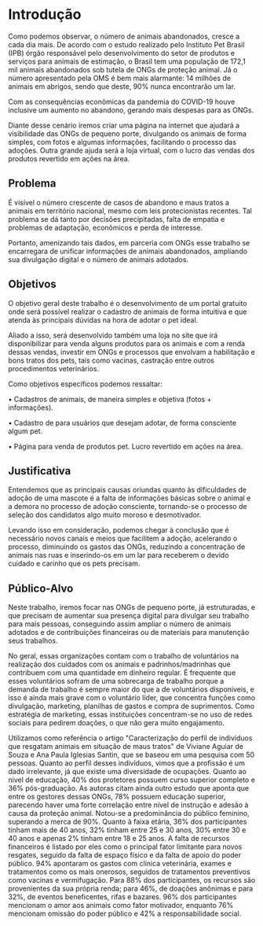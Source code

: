 # Introdução

Como podemos observar, o número de animais abandonados, cresce a cada dia mais. De acordo com o estudo realizado pelo Instituto Pet Brasil (IPB) órgão responsável pelo desenvolvimento do setor de produtos e serviços para animais de estimação, o Brasil tem uma população de 172,1 mil animais abandonados sob tutela de ONGs de proteção animal. Já o número apresentado pela OMS é bem mais alarmante: 14 milhões de animais em abrigos, sendo que deste, 90% nunca encontrarão um lar.

Com as consequências econômicas da pandemia do COVID-19 houve inclusive um aumento no abandono, gerando mais despesas para as ONGs.

Diante desse cenário iremos criar uma página na internet que ajudará a visibilidade das ONGs de pequeno porte, divulgando os animais de forma simples, com fotos e algumas informações, facilitando o processo das adoções. Outra grande ajuda será a loja virtual, com o lucro das vendas dos produtos revertido em ações na área.

## Problema

É visível o número crescente de casos de abandono e maus tratos a animais em território nacional, mesmo com leis protecionistas recentes. Tal problema se dá tanto por decisões precipitadas, falta de empatia e problemas de adaptação, econômicos e perda de interesse.

Portanto, amenizando tais dados, em parceria com ONGs esse trabalho se encarregara de unificar informações de animais abandonados, ampliando sua divulgação digital e o número de animais adotados.

## Objetivos

O objetivo geral deste trabalho é o desenvolvimento de um portal gratuito onde será possível realizar o cadastro de animais de forma intuitiva e que atenda às principais dúvidas na hora de adotar o pet ideal.

Aliado a isso, será desenvolvido também uma loja no site que irá disponibilizar para venda alguns produtos para os animais e com a renda dessas vendas, investir em ONGs e processos que envolvam a habilitação e bons tratos dos pets, tais como vacinas, castração entre outros procedimentos veterinários.

Como objetivos específicos podemos ressaltar:

• Cadastros de animais, de maneira simples e objetiva (fotos + informações).

• Cadastro de para usuários que desejam adotar, de forma consciente algum pet.

• Página para venda de produtos pet. Lucro revertido em ações na área.

## Justificativa

Entendemos que as principais causas oriundas quanto às dificuldades de adoção de uma mascote é a falta de informações básicas sobre o animal e a demora no processo de adoção consciente, tornando-se o processo de seleção dos candidatos algo muito moroso e desmotivador.

Levando isso em consideração, podemos chegar à conclusão que é necessário novos canais e meios que facilitem a adoção, acelerando o processo, diminuindo os gastos das ONGs, reduzindo a concentração de animais nas ruas e inserindo-os em um lar para receberem o devido cuidado e carinho que os pets precisam.

## Público-Alvo

Neste trabalho, iremos focar nas ONGs de pequeno porte, já estruturadas, e que precisam de aumentar sua presença digital para divulgar seu trabalho para mais pessoas, conseguindo assim ampliar o número de animais adotados e de contribuições financeiras ou de materiais para manutenção seus trabalhos.

No geral, essas organizações contam com o trabalho de voluntários na realização dos cuidados com os animais e padrinhos/madrinhas que contribuem com uma quantidade em dinheiro regular. É frequente que esses voluntários sofram de uma sobrecarga de trabalho porque a demanda de trabalho é sempre maior do que a de voluntários disponíveis, e isso é ainda mais grave com o voluntário líder, que concentra funções como divulgação, marketing, planilhas de gastos e compra de suprimentos. Como estratégia de marketing, essas instituições concentram-se no uso de redes sociais para pedirem doações, o que não gera muito engajamento.

Utilizamos como referência o artigo "Caracterização do perfil de indivíduos que resgatam animais em situação de maus tratos" de Viviane Aguiar de Souza e Ana Paula Iglesias Santin, que se baseou em uma pesquisa com 50 pessoas. Quanto ao perfil desses indivíduos, vimos que a profissão é um dado irrelevante, já que existe uma diversidade de ocupações. Quanto ao nível de educação, 40% dos protetores possuem curso superior completo e 36% pós-graduação. As autoras citam ainda outro estudo que aponta que entre os gestores dessas ONGs, 78% possuem educação superior, parecendo haver uma forte correlação entre nível de instrução e adesão à causa da proteção animal. Notou-se a predominância do público feminino, superando a merca de 90%. Quanto à faixa etária, 36% dos participantes tinham mais de 40 anos, 32% tinham entre 25 e 30 anos, 30% entre 30 e 40 anos e apenas 2% tinham entre 18 e 25 anos. A falta de recursos financeiros é listado por eles como o principal fator limitante para novos resgates, seguido da falta de espaço físico e da falta de apoio do poder público. 94% apontaram os gastos com clínica veterinária, exames e tratamentos como os mais onerosos, seguidos de tratamentos preventivos como vacinas e vermifugação. Para 88% dos participantes, os recursos são provenientes da sua própria renda; para 46%, de doações anônimas e para 32%, de eventos beneficentes, rifas e bazares. 96% dos participantes mencionam o amor aos animais como fator motivador, enquanto 76% mencionam omissão do poder público e 42% a responsabilidade social.
